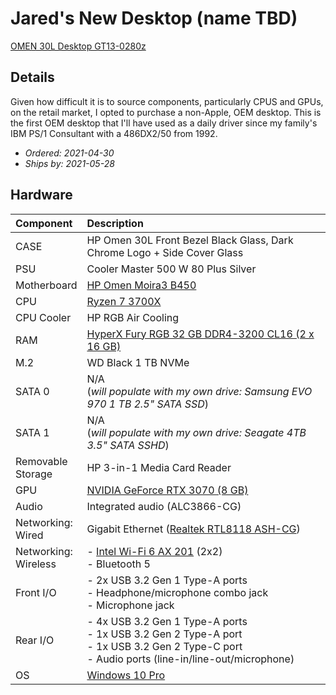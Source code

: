 # Jared's New Desktop (name TBD)

[OMEN 30L Desktop GT13-0280z][computer]

## Details 

Given how difficult it is to source components, particularly CPUS and GPUs, on the retail market, I opted to purchase a non-Apple, OEM desktop. This is the first OEM desktop that I'll have used as a daily driver since my family's IBM PS/1 Consultant with a 486DX2/50 from 1992.

- *Ordered: 2021-04-30*  
- *Ships by: 2021-05-28*

## Hardware 

| Component                 | Description                                                                                                                                              |
| :------------------------ | :------------------------------------------------------------------------------------------------------------------------------------------------------- |
| CASE                      | HP Omen 30L Front Bezel Black Glass, Dark Chrome Logo + Side Cover Glass                                                                                 |
| PSU                       | Cooler Master 500 W 80 Plus Silver                                                                                                                       |
| Motherboard               | [HP Omen Moira3 B450][mobo]                                                                                   |
| CPU                       | [Ryzen 7 3700X][cpu]                                                                                                                                            |
| CPU Cooler                | HP RGB Air Cooling                                                                                                                                       |
| RAM                       | [HyperX Fury RGB 32 GB DDR4-3200 CL16 (2 x 16 GB)][ram]                                                                                                         |
| M.2                       | WD Black 1 TB NVMe                                                                                                                                       |
| SATA 0                    | N/A <br> (_will populate with my own drive: Samsung EVO 970 1 TB 2.5" SATA SSD_)                                                                           |
| SATA 1                    | N/A <br> (_will populate with my own drive: Seagate 4TB 3.5" SATA SSHD_)                                                                                   |
| Removable <br> Storage    | HP 3-in-1 Media Card Reader                                                                                                                              |
| GPU                       | [NVIDIA GeForce RTX 3070 (8 GB)][gpu]                                                                                                                           |
| Audio                     | Integrated audio (ALC3866-CG)                                                                                                                            |
| Networking: <br> Wired    | Gigabit Ethernet ([Realtek RTL8118 ASH-CG][eth])                                                                                                                |
| Networking: <br> Wireless | - [Intel Wi-Fi 6 AX 201][wifi] (2x2) <br> - Bluetooth 5                                                                                                          |
| Front I/O                 | - 2x USB 3.2 Gen 1 Type-A ports <br> - Headphone/microphone combo jack <br> - Microphone jack                                                            |
| Rear I/O                  | - 4x USB 3.2 Gen 1 Type-A ports <br> - 1x USB 3.2 Gen 2 Type-A port <br> - 1x USB 3.2 Gen 2 Type-C port <br> - Audio ports (line-in/line-out/microphone) |
| OS                        | [Windows 10 Pro][win10pro]                                                                                                                                           |

[computer]: https://www.hp.com/us-en/shop/pdp/omen-30l-desktop-gt13-0280z-1a227av-1
[cpu]: https://www.amd.com/en/products/cpu/amd-ryzen-7-3700x
[eth]: https://www.realtek.com/en/products/communications-network-ics/item/rtl8118as
[gpu]: https://www.nvidia.com/en-us/geforce/graphics-cards/30-series/rtx-3070/
[mobo]: https://support.hp.com/us-en/document/c06611431
[ram]: https://www.hyperxgaming.com/unitedstates/us/memory/fury-ddr4-rgb
[wifi]: https://ark.intel.com/content/www/us/en/ark/products/130293/intel-wi-fi-6-ax201-gig.html
[win10pro]: https://www.microsoft.com/en-us/windowsforbusiness/windows-10-pro

